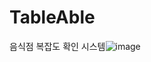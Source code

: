 # TableAble

음식점 복잡도 확인 시스템![image](https://user-images.githubusercontent.com/74983448/144410039-c15a7298-d3fc-4914-9773-5b87c420c27d.png)

